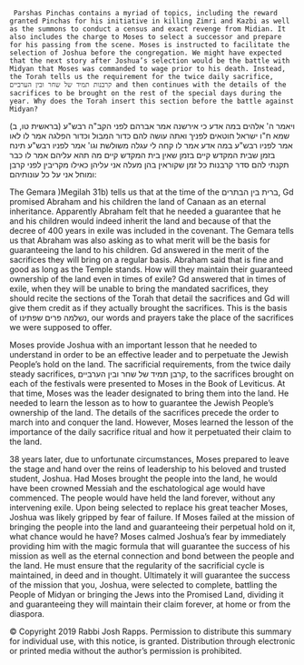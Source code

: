      Parshas Pinchas contains a myriad of topics, including the reward granted Pinchas for his initiative in killing Zimri and Kazbi as well as the summons to conduct a census and exact revenge from Midian. It also includes the charge to Moses to select a successor and prepare for his passing from the scene. Moses is instructed to facilitate the selection of Joshua before the congregation. We might have expected that the next story after Joshua’s selection would be the battle with Midyan that Moses was commanded to wage prior to his death. Instead, the Torah tells us the requirement for the twice daily sacrifice, קרבנות תמיד של שחר ובין הערביים and then continues with the details of the sacrifices to be brought on the rest of the special days during the year. Why does the Torah insert this section before the battle against Midyan?

 (בראשית טו, ב) ויאמר ה' אלהים במה אדע כי אירשנה אמר אברהם לפני הקב"ה רבש"ע שמא ח"ו ישראל חוטאים לפניך ואתה עושה להם כדור המבול וכדור הפלגה אמר לו לאו אמר לפניו רבש"ע במה אדע אמר לו קחה לי עגלה משולשת וגו' אמר לפניו רבש"ע תינח בזמן שבית המקדש קיים בזמן שאין בית המקדש קיים מה תהא עליהם אמר לו כבר תקנתי להם סדר קרבנות כל זמן שקוראין בהן מעלה אני עליהן כאילו מקריבין לפני קרבן ומוחל אני על כל עונותיהם:

The Gemara )Megilah 31b) tells us that at the time of the ברית בין הבתרים, Gd promised Abraham and his children the land of Canaan as an eternal inheritance. Apparently Abraham felt that he needed a guarantee that he and his children would indeed inherit the land and because of that the decree of 400 years in exile was included in the covenant. The Gemara tells us that Abraham was also asking as to what merit will be the basis for guaranteeing the land to his children. Gd answered in the merit of the sacrifices they will bring on a regular basis. Abraham said that is fine and good as long as the Temple stands. How will they maintain their guaranteed ownership of the land even in times of exile? Gd answered that in times of exile, when they will be unable to bring the mandated sacrifices, they should recite the sections of the Torah that detail the sacrifices and Gd will give them credit as if they actually brought the sacrifices. This is the basis of נשלמה פרים שפתינו, our words and prayers take the place of the sacrifices we were supposed to offer.

Moses provide Joshua with an important lesson that he needed to understand in order to be an effective leader and to perpetuate the Jewish People’s hold on the land. The sacrificial requirements, from the twice daily steady sacrifices, קרבן תמיד של שחר ובין הערביים, to the sacrifices brought on each of the festivals were presented to Moses in the Book of Leviticus. At that time, Moses was the leader designated to bring them into the land. He needed to learn the lesson as to how to guarantee the Jewish People’s ownership of the land. The details of the sacrifices precede the order to march into and conquer the land. However, Moses learned the lesson of the importance of the daily sacrifice ritual and how it perpetuated their claim to the land.

38 years later, due to unfortunate circumstances, Moses prepared to leave the stage and hand over the reins of leadership to his beloved and trusted student, Joshua. Had Moses brought the people into the land, he would have been crowned Messiah and the eschatological age would have commenced. The people would have held the land forever, without any intervening exile. Upon being selected to replace his great teacher Moses, Joshua was likely gripped by fear of failure. If Moses failed at the mission of bringing the people into the land and guaranteeing their perpetual hold on it, what chance would he have? Moses calmed Joshua’s fear by immediately providing him with the magic formula that will guarantee the success of his mission as well as the eternal connection and bond between the people and the land. He must ensure that the regularity of the sacrificial cycle is maintained, in deed and in thought. Ultimately it will guarantee the success of the mission that you, Joshua, were selected to complete, battling the People of Midyan or bringing the Jews into the Promised Land, dividing it and guaranteeing they will maintain their claim forever, at home or from the diaspora.

© Copyright 2019 Rabbi Josh Rapps. Permission to distribute this summary for individual use, with this notice, is granted. Distribution through electronic or printed media without the author’s permission is prohibited.

